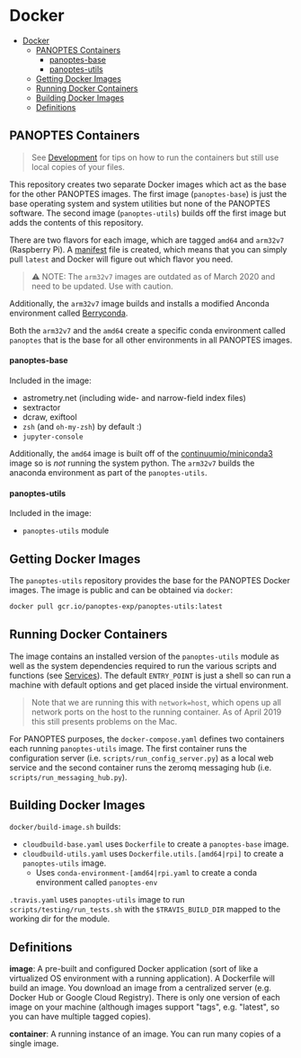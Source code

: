 Docker
======

- [Docker](#docker)
  - [PANOPTES Containers](#panoptes-containers)
      - [panoptes-base](#panoptes-base)
      - [panoptes-utils](#panoptes-utils)
  - [Getting Docker Images](#getting-docker-images)
  - [Running Docker Containers](#running-docker-containers)
  - [Building Docker Images](#building-docker-images)
  - [Definitions](#definitions)

## PANOPTES Containers

> See [Development](#development) for tips on how to run the containers but still use local copies of your files.

This repository creates two separate Docker images which act as the base for the other PANOPTES images.  The first image (`panoptes-base`) is just the base operating system and system utilities but none of the PANOPTES software. The second image (`panoptes-utils`) builds off the first image but adds the contents
of this repository.

There are two flavors for each image, which are tagged `amd64` and `arm32v7` (Raspberry Pi). A
[manifest](https://docs.docker.com/engine/reference/commandline/manifest/) file is created, which means
that you can simply pull `latest` and Docker will figure out which flavor you need.

> :warning: NOTE: The `arm32v7` images are outdated as of March 2020 and need to be updated. Use with caution.

Additionally, the `arm32v7` image builds and installs a modified Anconda environment called [Berryconda](https://github.com/jjhelmus/berryconda).

Both the `arm32v7` and the `amd64` create a specific conda environment called `panoptes` that is the base for all other environments in all PANOPTES images.

#### panoptes-base

Included in the image:

* astrometry.net (including wide- and narrow-field index files)
* sextractor
* dcraw, exiftool
* `zsh` (and `oh-my-zsh`) by default :)
* `jupyter-console`

Additionally, the `amd64` image is built off of the [continuumio/miniconda3](https://hub.docker.com/r/continuumio/miniconda3) image so is *not* running the system python. The `arm32v7` builds the anaconda environment as part of the `panoptes-utils`.

#### panoptes-utils

Included in the image:

* `panoptes-utils` module


## Getting Docker Images

The `panoptes-utils` repository provides the base for the PANOPTES Docker images. The image
is public and can be obtained via `docker`:

```bash
docker pull gcr.io/panoptes-exp/panoptes-utils:latest
```

## Running Docker Containers

The image contains an installed version of the `panoptes-utils` module as well as the system dependencies required to run the various scripts and functions (see [Services](../README.md#services)). The default `ENTRY_POINT` is just a shell so can run a machine with default options and get placed inside the virtual environment.

> Note that we are running this with `network=host`, which opens up all network ports on
the host to the running container. As of April 2019 this still presents problems on the Mac.

For PANOPTES purposes, the `docker-compose.yaml` defines two containers each running `panoptes-utils` image. The first container runs the configuration server (i.e. `scripts/run_config_server.py`) as a local web service and the second container runs the zeromq messaging hub (i.e. `scripts/run_messaging_hub.py`).

## Building Docker Images

`docker/build-image.sh` builds:
* `cloudbuild-base.yaml` uses `Dockerfile` to create a `panoptes-base` image.
* `cloudbuild-utils.yaml` uses `Dockerfile.utils.[amd64|rpi]` to create a `panoptes-utils` image.
  * Uses `conda-environment-[amd64|rpi.yaml` to create a conda environment called `panoptes-env`

`.travis.yaml` uses `panoptes-utils` image to run `scripts/testing/run_tests.sh` with the `$TRAVIS_BUILD_DIR` mapped to the working dir for the module.

## Definitions

**image**: A pre-built and configured Docker application (sort of like a virtualized OS environment with a running application). A Dockerfile will build an image. You download an image from a centralized server (e.g. Docker Hub or Google Cloud Registry). There is only one version of each image on your machine (although images support "tags", e.g. "latest", so you can have multiple tagged copies).

**container**: A running instance of an image. You can run many copies of a single image.